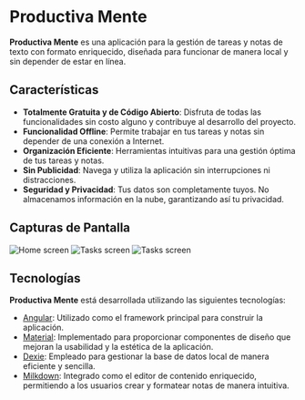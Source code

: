 # Productiva Mente

**Productiva Mente** es una aplicación para la gestión de tareas y notas de texto con formato enriquecido, diseñada para funcionar de manera local y sin depender de estar en línea.

## Características

- **Totalmente Gratuita y de Código Abierto**: Disfruta de todas las funcionalidades sin costo alguno y contribuye al desarrollo del proyecto.
- **Funcionalidad Offline**: Permite trabajar en tus tareas y notas sin depender de una conexión a Internet.
- **Organización Eficiente**: Herramientas intuitivas para una gestión óptima de tus tareas y notas.
- **Sin Publicidad**: Navega y utiliza la aplicación sin interrupciones ni distracciones.
- **Seguridad y Privacidad**: Tus datos son completamente tuyos. No almacenamos información en la nube, garantizando así tu privacidad.

## Capturas de Pantalla

<picture>
  <source media="(prefers-color-scheme: light)" srcset="https://raw.githubusercontent.com/francids/productiva-mente/main/screenshots/Home%20screen%20(light).png">
  <source media="(prefers-color-scheme: dark)" srcset="https://raw.githubusercontent.com/francids/productiva-mente/main/screenshots/Home%20screen%20(dark).png">
  <img alt="Home screen" src="https://raw.githubusercontent.com/francids/productiva-mente/main/screenshots/Home%20screen%20(light).png">
</picture>

<picture>
  <source media="(prefers-color-scheme: light)" srcset="https://raw.githubusercontent.com/francids/productiva-mente/main/screenshots/Notes%20screen%20(light).png">
  <source media="(prefers-color-scheme: dark)" srcset="https://raw.githubusercontent.com/francids/productiva-mente/main/screenshots/Notes%20screen%20(dark).png">
  <img alt="Tasks screen" src="https://raw.githubusercontent.com/francids/productiva-mente/main/screenshots/Notes%20screen%20(light).png">
</picture>

<picture>
  <source media="(prefers-color-scheme: light)" srcset="https://raw.githubusercontent.com/francids/productiva-mente/main/screenshots/Tasks%20screen%20(light).png">
  <source media="(prefers-color-scheme: dark)" srcset="https://raw.githubusercontent.com/francids/productiva-mente/main/screenshots/Tasks%20screen%20(dark).png">
  <img alt="Tasks screen" src="https://raw.githubusercontent.com/francids/productiva-mente/main/screenshots/Tasks%20screen%20(light).png">
</picture>

## Tecnologías

**Productiva Mente** está desarrollada utilizando las siguientes tecnologías:

- [Angular](https://angular.dev/): Utilizado como el framework principal para construir la aplicación.
- [Material](https://material.angular.io/): Implementado para proporcionar componentes de diseño que mejoran la usabilidad y la estética de la aplicación.
- [Dexie](https://dexie.org/): Empleado para gestionar la base de datos local de manera eficiente y sencilla.
- [Milkdown](https://milkdown.dev/): Integrado como el editor de contenido enriquecido, permitiendo a los usuarios crear y formatear notas de manera intuitiva.
